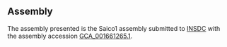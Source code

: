 

Assembly
--------

The assembly presented is the Saico1 assembly submitted to
[INSDC](http://www.insdc.org) with the assembly accession
[GCA\_001661265.1](http://www.ebi.ac.uk/ena/data/view/GCA_001661265.1).
